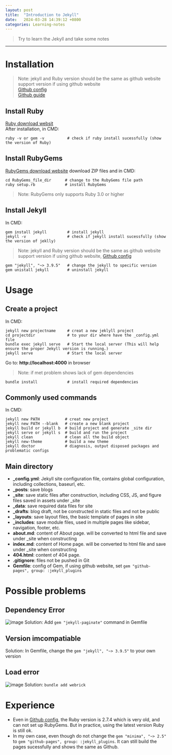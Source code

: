 ```yaml
---
layout: post
title:  "Introduction to Jekyll"
date:   2024-03-28 14:39:12 +0800
categories: Learning-notes
---
```





> Try to learn the Jekyll and take some notes

---

# Installation 

> Note: jekyll and Ruby version should be the same as github website support version if using github website \
> [Github config](https://pages.github.com/versions/) \
> [Github guide](https://docs.github.com/en/pages/setting-up-a-github-pages-site-with-jekyll#installing-jekyll)

## Install Ruby
[Ruby download websit](https://rubyinstaller.org/downloads/) \
After installation, in CMD:
```
ruby -v or gem -v          # check if ruby install sucessfully (show the version of Ruby)
```

## Install RubyGems
[RubyGems download website](https://rubygems.org/pages/download)
download ZIP files and in CMD:
```
cd RubyGems_file_dir      # change to the RubyGems file path
ruby setup.rb             # install RubyGems
```
> Note: RubyGems only supports Ruby 3.0 or higher

## Install Jekyll
In CMD:
```
gem install jekyll         # install jekyll
jekyll -v                  # check if jekyll install sucessfully (show the version of jeklly)
```
> Note: jekyll and Ruby version should be the same as github website support version if using github website, [Github config](https://pages.github.com/versions/)
```
gem "jekyll", "~> 3.9.5"   # change the jekyll to specific version
gem unistall jekyll        # uninstall jekyll
```

# Usage

## Create a project 
In CMD:
```
jekyll new projectname     # creat a new jeklyll project
cd projectdir              # to your dir where have the _config.yml file
bundle exec jekyll serve   # Start the local server (This will help ensure the proper Jekyll version is running.) 
jekyll serve               # Start the local server 
```
Go to: **http://localhost:4000** in browser
> Note: if met problem shows lack of gem dependencies
```
bundle install             # install required dependencies
```

## Commonly used commands
In CMD:
```
jekyll new PATH           # creat new project
jekyll new PATH --blank   # create a new blank project
jekyll build or jekyll b  # build project and generate _site dir
jekyll serve or jekyll s  # build and run the project
jekyll clean              # clean all the build object
jekyll new-theme          # build a new theme
jekyll doctor             # diagnosis, output disposed packages and problematic configs
```

## Main directory
- **_config.yml**: Jekyll site configuration file, contains global configuration, including collections, baseurl, etc.
- **_posts**:      save blogs
- **_site**:       save static files after construction, including CSS, JS, and figure files saved in assets under _site
- **_data**:       save required data files for site
- **_drafts**:     blog draft, not be constructed in static files and not be public
- **_layouts**:    save layout files, the basic template of pages in site
- **_includes**:   save module files, used in multiple pages like sidebar, navigation, footer, etc.
- **about.md**:    content of About page. will be converted to html file and save under _site when constructing
- **index.md**:    content of Home page. will be converted to html file and save under _site when constructing
- **404.html**:    content of 404 page.
- **.gitignore**:  files not be pushed in Git
- **Gemfile**: config of Gem, if using github website, set `gem "github-pages", group: :jekyll_plugins`

# Possible problems

## Dependency Error

![image](https://github.com/QiYuan-Zhang/Introduction-of-Jekyll/assets/53491122/592b44e9-61d9-4346-b4a9-d118e36e991f) 
Solution: Add `gem "jekyll-paginate"` command in Gemfile

## Version imcompatiable
Solution: In Gemfile, change the `gem "jekyll", "~> 3.9.5"` to your own version

## Load error
![image](https://github.com/QiYuan-Zhang/Introduction-of-Jekyll/assets/53491122/9571cb1f-48e0-477b-8f8f-5f29e953a415)
Solution: `bundle add webrick`

# Experience

- Even in [Github config](https://pages.github.com/versions/), the Ruby version is 2.7.4 which is very old, and can not set up RubyGems. But in practice, using the latest version Ruby is still ok. 
- In my own case, even though do not change the `gem "minima", "~> 2.5"` to `gem "github-pages", group: :jekyll_plugins`. It can still build the pages sucessfully and shows the same as Github.
